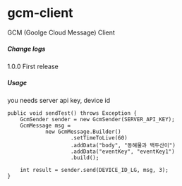gcm-client
==========

GCM (Goolge Cloud Message) Client


##### Change logs

1.0.0 First release


##### Usage

you needs server api key, device id

    public void sendTest() throws Exception {
        GcmSender sender = new GcmSender(SERVER_API_KEY);
        GcmMessage msg =
                new GcmMessage.Builder()
                        .setTimeToLive(60)
                        .addData("body", "동해물과 백두산이")
                        .addData("eventKey", "eventKey1")
                        .build();

        int result = sender.send(DEVICE_ID_LG, msg, 3);
    }
